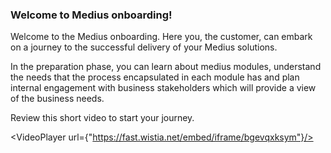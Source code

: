### Welcome to Medius onboarding!

Welcome to the Medius onboarding. Here you, the customer, can embark on a journey to the successful delivery of your Medius solutions. 

In the preparation phase, you can learn about medius modules, understand the needs that the process encapsulated in each module has and plan internal engagement with business stakeholders which will provide a view of the business needs.   

Review this short video to start your journey. 

<VideoPlayer url={"https://fast.wistia.net/embed/iframe/bgevqxksym"}/>
